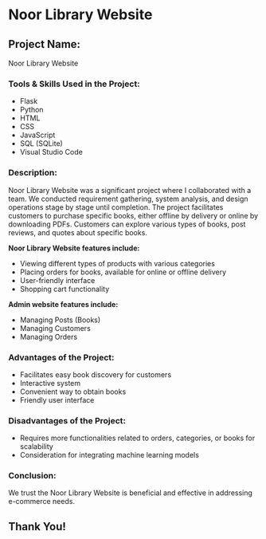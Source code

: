 # Noor Library Website

## Project Name:  
Noor Library Website 

### Tools & Skills Used in the Project:
- Flask
- Python
- HTML
- CSS
- JavaScript
- SQL (SQLite)
- Visual Studio Code
  
### Description:
Noor Library Website was a significant project where I collaborated with a team. We conducted requirement gathering, system analysis, and design operations stage by stage until completion. The project facilitates customers to purchase specific books, either offline by delivery or online by downloading PDFs. Customers can explore various types of books, post reviews, and quotes about specific books.

**Noor Library Website features include:**
- Viewing different types of products with various categories
- Placing orders for books, available for online or offline delivery
- User-friendly interface
- Shopping cart functionality

**Admin website features include:**
- Managing Posts (Books)
- Managing Customers
- Managing Orders

### Advantages of the Project:
- Facilitates easy book discovery for customers
- Interactive system
- Convenient way to obtain books
- Friendly user interface

### Disadvantages of the Project:
- Requires more functionalities related to orders, categories, or books for scalability
- Consideration for integrating machine learning models

### Conclusion:
We trust the Noor Library Website is beneficial and effective in addressing e-commerce needs.

## Thank You!
